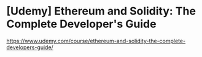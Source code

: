 # [Udemy] Ethereum and Solidity: The Complete Developer's Guide
 https://www.udemy.com/course/ethereum-and-solidity-the-complete-developers-guide/
